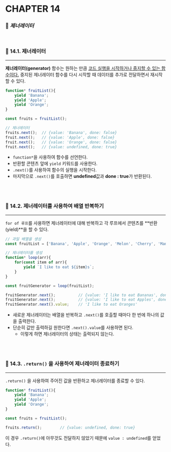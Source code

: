 #  CHAPTER 14

###  :pencil: ***제너레이터***

<br>

### :page_facing_up: 14.1. 제너레이터

----

**제너레이터(generator)** 함수는 원하는 만큼 <u>코드 실행을 시작하거나 중지할 수 있는 함수이다.</u>
중지된 제너레이터 함수를 다시 시작할 때 데이터를 추가로 전달하면서 재시작할 수 있다.

```javascript
function* fruitList(){
    yield 'Banana';
    yield 'Apple';
    yield 'Orange';
}

const fruits = fruitList();

// 제너레이터
fruits.next();	// {value: 'Banana', done: false}
fruit.next();	// {value: 'Apple', done: false}
fruit.next();	// {value: 'Orange', done: false}
fruit.next();	// {value: undefined, done: true}
```

- `function*`을 사용하여 함수를 선언한다.
- 반환할 콘텐츠 앞에 `yield` 키워드를 사용한다.
- `.next()`를 사용하여 함수의 실행을 시작한다.
- 마지막으로 `.next()`를 호출하면 **undefined**값과 **done : true**가 반환된다.

<br>

<br>

### :page_facing_up: 14.2. 제너레이터를 사용하여 배열 반복하기

----

`for of 루프`를 사용하면 제너레이터에 대해 반복하고 각 루프에서 콘텐츠를 **반환(yield)**을 할 수 있다.

```javascript
// 과일 배열을 생성
const fruitList = ['Banana', 'Apple', 'Orange', 'Melon', 'Cherry', 'Mango'];

// 제너레이터를 생성
function* loop(arr){
    for(const item of arr){
        yield `I like to eat ${item}s`;
    }
}

const fruitGenerator = loop(fruitList);

fruitGenerator.next();			// {value: 'I like to eat Bananas', done: false}
fruitGenerator.next();			// {value: 'I like to eat Apples', done: false}
fruitGenerator.next().value;	// 'I like to eat Oranges'
```

- 새로운 제너레이터는 배열을 반복하고 `.next()`를 호출할 때마다 한 번에 하나의 값을 출력한다.
- 단순히 값만 출력하길 원한다면 `.next().value`를 사용하면 된다.
  - 이렇게 하면 제너레이터의 상태는 출력되지 않는다.

<br>

<br>

### :page_facing_up: 14.3. `.return()` 을 사용하여 제너레이터 종료하기

---

`.return()` 을 사용하여 주어진 값을 반환하고 제너레이터를 종료할 수 있다.

```javascript
function* fruitList(){
    yield 'Banana';
    yield 'Apple';
    yield 'Orange';
}

const fruits = fruitList();

fruits.return();		// {value: undefined, done: true}
```

이 경우 `.return()`에 아무것도 전달하지 않았기 때문에 `value : undefined`를 얻었다.

<br>

<br>
